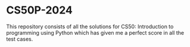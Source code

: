 # CS50P-2024
This repository consists of all the solutions for CS50: Introduction to programming using Python which has given me a perfect score in all the test cases. 
